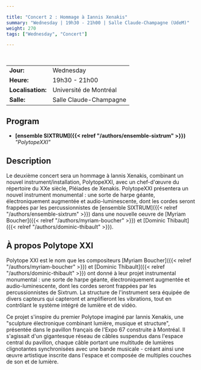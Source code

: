 ```yaml
---

title: "Concert 2 : Hommage à Iannis Xenakis"
summary: "Wednesday | 19h30 - 21h00 | Salle Claude-Champagne (UdeM)"
weight: 270
tags: ["Wednesday", "Concert"]

---
```


<br>

| | |
| - | - |
| **Jour:** | Wednesday |
| **Heure:** | 19h30 - 21h00 |
| **Localisation:** | Université de Montréal |
| **Salle:** | Salle Claude-Champagne |

## Program

<!-- - **[Nouvel Ensemble Moderne]({{< relref "/authors/nouvel-ensemble-moderne" >}})** *"Anaktoria"* -->
- **[ensemble SIXTRUM]({{< relref "/authors/ensemble-sixtrum" >}})** *"PolytopeXXI"*

## Description

Le deuxième concert sera un hommage à Iannis Xenakis, combinant un nouvel instrument/installation, PolytopeXXI, avec un chef-d'œuvre du répertoire du XXe siècle, Pléiades de Xenakis. PolytopeXXI présentera un nouvel instrument monumental : une sorte de harpe géante, électroniquement augmentée et audio-luminescente, dont les cordes seront frappées par les percussionnistes de [ensemble SIXTRUM]({{< relref "/authors/ensemble-sixtrum" >}}) dans une nouvelle oeuvre de [Myriam Boucher]({{< relref "/authors/myriam-boucher" >}}) et [Dominic Thibault]({{< relref "/authors/dominic-thibault" >}}). 
<!-- Le [Nouvel Ensemble Moderne]({{< relref "/authors/nouvel-ensemble-moderne" >}}) participera également au concert avec l'œuvre rarement jouée *Anaktoria*, de Iannis Xenakis. -->

## À propos **Polytope XXI**

Polytope XXI est le nom que les compositeurs [Myriam Boucher]({{< relref "/authors/myriam-boucher" >}}) et [Dominic Thibault]({{< relref "/authors/dominic-thibault" >}}) ont donné à leur projet instrumental monumental : une sorte de harpe géante, électroniquement augmentée et audio-luminescente, dont les cordes seront frappées par les percussionnistes de Sixtrum. La structure de l'instrument sera équipée de divers capteurs qui capteront et amplifieront les vibrations, tout en contrôlant le système intégré de lumière et de vidéo.

Ce projet s'inspire du premier Polytope imaginé par Iannis Xenakis, une "sculpture électronique combinant lumière, musique et structure", présentée dans le pavillon français de l'Expo 67 construite à Montréal. Il s'agissait d'un gigantesque réseau de câbles suspendus dans l'espace central du pavillon, chaque câble portant une multitude de lumières clignotantes synchronisées avec une bande musicale - créant ainsi une œuvre artistique inscrite dans l'espace et composée de multiples couches de son et de lumière. 

